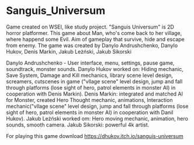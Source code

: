# Sanguis_Universum
Game created on WSEI, like study project. "Sanguis Universum" is 2D horror platformer. This game about Man, who's come back to her village, where happend some Evil. Aim of gameplay that survive, hide and escape from enemy. The game was created by Danylo Andrushchenko, Danylo Hukov, Denis Markin, Jakub Leżński, Jakub Sikorski

Danylo Andrushchenko - User interface, menu, settings, pause game, soundtrack, monster sounds. 
Danylo Hukov worked on: Hiding mechanic, Save System, Damage and Kill mechanics, library scene level design, screamers, cutscenes in game ("vllage scene" level design, jump and fall through platforms (lose sight of hero, patrol elements in monster AI) in cooperation with Denis Markin).
Denis Markin: integrated and matched AI for Monster, created Hero Thought mechanic, animations, Interaction mechanic("vllage scene" level design, jump and fall through platforms (lose sight of hero, patrol elements in monster AI) in cooperation with Danil Hukov).
Jakub Leżński worked om: Hero moving mechanic, animation, hero sounds, smooth camera.
Jakub Sikorski: powerful 4k artist. 

For playing this game download https://dhukov.itch.io/sanguis-universum
